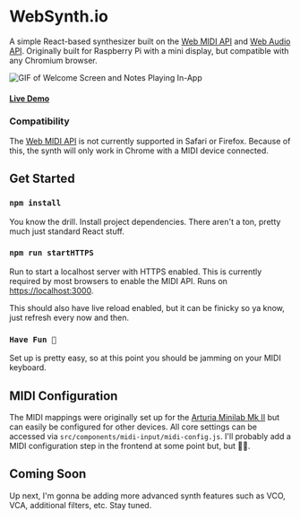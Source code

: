 # WebSynth.io

A simple React-based synthesizer built on the [Web MIDI API](https://developer.mozilla.org/en-US/docs/Web/API/Web_MIDI_API) and [Web Audio API](https://developer.mozilla.org/en-US/docs/Web/API/Web_Audio_API). Originally built for Raspberry Pi with a mini display, but compatible with any Chromium browser. 

![GIF of Welcome Screen and Notes Playing In-App](https://websynth.io/WebSynth_Demo.gif)

#### [Live Demo](https://websynth.io/)

### Compatibility
The [Web MIDI API](https://developer.mozilla.org/en-US/docs/Web/API/Web_MIDI_API) is not currently supported in Safari or Firefox. Because of this, the synth will only work in Chrome with a MIDI device connected.

## Get Started

### `npm install`
You know the drill. Install project dependencies. There aren't a ton, pretty much just standard React stuff.

### `npm run startHTTPS`

Run to start a localhost server with HTTPS enabled. This is currently required by most browsers to enable the MIDI API. Runs on [https://localhost:3000](https://localhost:3000).

This should also have live reload enabled, but it can be finicky so ya know, just refresh every now and then.

### `Have Fun 🎉`

Set up is pretty easy, so at this point you should be jamming on your MIDI keyboard. 

## MIDI Configuration

The MIDI mappings were originally set up for the [Arturia Minilab Mk II](https://www.arturia.com/products/hybrid-synths/minilab-mkii/overview) but can easily be configured for other devices. All core settings can be accessed via `src/components/midi-input/midi-config.js`. I'll probably add a MIDI configuration step in the frontend at some point but, but 🤷‍♂️.

## Coming Soon

Up next, I'm gonna be adding more advanced synth features such as VCO, VCA, additional filters, etc. Stay tuned.
